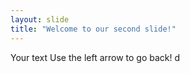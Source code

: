 ```yaml
---
layout: slide
title: "Welcome to our second slide!"
---
```

Your text
Use the left arrow to go back!
d
